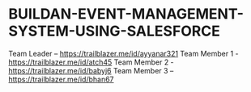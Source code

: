 # BUILDAN-EVENT-MANAGEMENT-SYSTEM-USING-SALESFORCE
Team Leader – https://trailblazer.me/id/ayyanar321
Team Member 1 - https://trailblazer.me/id/atch45
Team Member 2 - https://trailblazer.me/id/babyj6
Team Member 3 – https://trailblazer.me/id/bhan67
